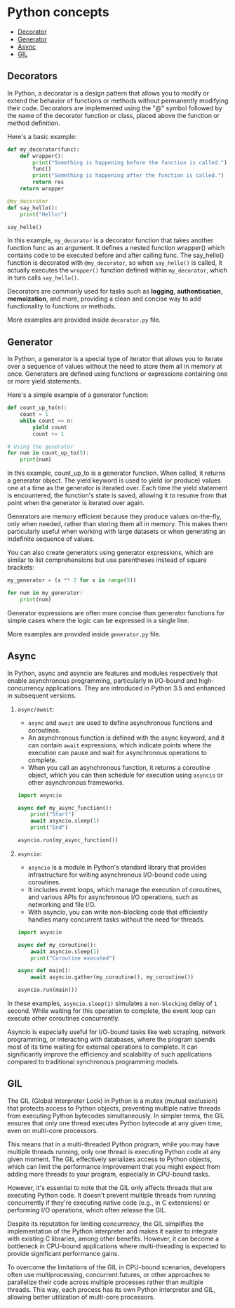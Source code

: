 # Python concepts

- [Decorator](#decorator)
- [Generator](#generator)
- [Async](#async)
- [GIL](#gil)

## Decorators
In Python, a decorator is a design pattern that allows you to modify or extend the behavior of functions or methods without permanently modifying their code. Decorators are implemented using the "@" symbol followed by the name of the decorator function or class, placed above the function or method definition.

Here's a basic example:

```python
def my_decorator(func):
    def wrapper():
        print("Something is happening before the function is called.")
        func()
        print("Something is happening after the function is called.")
        return res
    return wrapper

@my_decorator
def say_hello():
    print("Hello!")

say_hello()
```

In this example, `my_decorator` is a decorator function that takes another function func as an argument. It defines a nested function wrapper() which contains code to be executed before and after calling func. The say_hello() function is decorated with `@my_decorator`, so when `say_hello()` is called, it actually executes the `wrapper()` function defined within `my_decorator`, which in turn calls `say_hello()`.

Decorators are commonly used for tasks such as **logging**, **authentication**, **memoization**, and more, providing a clean and concise way to add functionality to functions or methods.

More examples are provided inside `decorator.py` file.

## Generator

In Python, a generator is a special type of iterator that allows you to iterate over a sequence of values without the need to store them all in memory at once. Generators are defined using functions or expressions containing one or more yield statements.

Here's a simple example of a generator function:

```python
def count_up_to(n):
    count = 1
    while count <= n:
        yield count
        count += 1

# Using the generator
for num in count_up_to(5):
    print(num)
```

In this example, count_up_to is a generator function. When called, it returns a generator object. The yield keyword is used to yield (or produce) values one at a time as the generator is iterated over. Each time the yield statement is encountered, the function's state is saved, allowing it to resume from that point when the generator is iterated over again.

Generators are memory efficient because they produce values on-the-fly, only when needed, rather than storing them all in memory. This makes them particularly useful when working with large datasets or when generating an indefinite sequence of values.

You can also create generators using generator expressions, which are similar to list comprehensions but use parentheses instead of square brackets:

```python
my_generator = (x ** 2 for x in range(5))

for num in my_generator:
    print(num)
```

Generator expressions are often more concise than generator functions for simple cases where the logic can be expressed in a single line.

More examples are provided inside `generator.py` file.

## Async
In Python, async and asyncio are features and modules respectively that enable asynchronous programming, particularly in I/O-bound and high-concurrency applications. They are introduced in Python 3.5 and enhanced in subsequent versions.

1. `async/await`:
    - `async` and `await` are used to define asynchronous functions and coroutines.
    - An asynchronous function is defined with the async keyword, and it can contain `await` expressions, which indicate points where the execution can pause and wait for asynchronous operations to complete.
    - When you call an asynchronous function, it returns a coroutine object, which you can then schedule for execution using `asyncio` or other asynchronous frameworks.

    ```python
    import asyncio

    async def my_async_function():
        print("Start")
        await asyncio.sleep(1)
        print("End")

    asyncio.run(my_async_function())
    ```

2. `asyncio`:
    - `asyncio` is a module in Python's standard library that provides infrastructure for writing asynchronous I/O-bound code using coroutines.
    - It includes event loops, which manage the execution of coroutines, and various APIs for asynchronous I/O operations, such as networking and file I/O.
    - With asyncio, you can write non-blocking code that efficiently handles many concurrent tasks without the need for threads.
    ```python
    import asyncio

    async def my_coroutine():
        await asyncio.sleep(1)
        print("Coroutine executed")

    async def main():
        await asyncio.gather(my_coroutine(), my_coroutine())

    asyncio.run(main())
    ```
In these examples, `asyncio.sleep(1)` simulates a `non-blocking` delay of `1` second. While waiting for this operation to complete, the event loop can execute other coroutines concurrently.

Asyncio is especially useful for I/O-bound tasks like web scraping, network programming, or interacting with databases, where the program spends most of its time waiting for external operations to complete. It can significantly improve the efficiency and scalability of such applications compared to traditional synchronous programming models.

## GIL

The GIL (Global Interpreter Lock) in Python is a mutex (mutual exclusion) that protects access to Python objects, preventing multiple native threads from executing Python bytecodes simultaneously. In simpler terms, the GIL ensures that only one thread executes Python bytecode at any given time, even on multi-core processors.

This means that in a multi-threaded Python program, while you may have multiple threads running, only one thread is executing Python code at any given moment. The GIL effectively serializes access to Python objects, which can limit the performance improvement that you might expect from adding more threads to your program, especially in CPU-bound tasks.

However, it's essential to note that the GIL only affects threads that are executing Python code. It doesn't prevent multiple threads from running concurrently if they're executing native code (e.g., in C extensions) or performing I/O operations, which often release the GIL.

Despite its reputation for limiting concurrency, the GIL simplifies the implementation of the Python interpreter and makes it easier to integrate with existing C libraries, among other benefits. However, it can become a bottleneck in CPU-bound applications where multi-threading is expected to provide significant performance gains.

To overcome the limitations of the GIL in CPU-bound scenarios, developers often use multiprocessing, concurrent.futures, or other approaches to parallelize their code across multiple processes rather than multiple threads. This way, each process has its own Python interpreter and GIL, allowing better utilization of multi-core processors.
